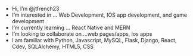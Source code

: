 - Hi, I’m @jtfrench23
- I’m interested in ... Web Development, IOS app development, and game development
- I’m currently learning ... React Native and MERN
- I’m looking to collaborate on ...web pages/apps, ios apps
- I am familiar with Python, Javascript, MySQL, Flask, Django, React, Cdev, SQLAlchemy, HTML5, CSS


<!---
jtfrench23/jtfrench23 is a ✨ special ✨ repository because its `README.md` (this file) appears on your GitHub profile.
You can click the Preview link to take a look at your changes.
--->

